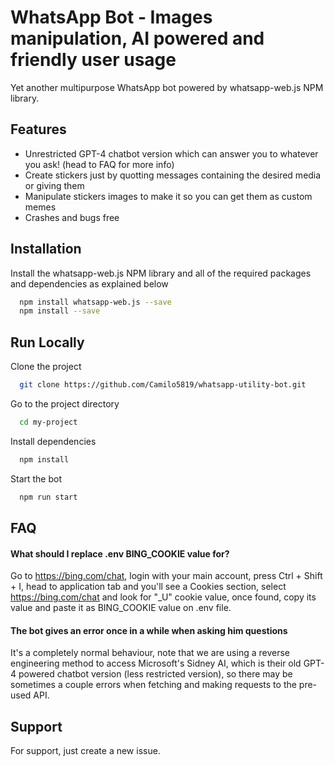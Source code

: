 
# WhatsApp Bot - Images manipulation, AI powered and friendly user usage

Yet another multipurpose WhatsApp bot powered by whatsapp-web.js NPM library.
## Features

- Unrestricted GPT-4 chatbot version which can answer you to whatever you ask! (head to FAQ for more info)
- Create stickers just by quotting messages containing the desired media or giving them
- Manipulate stickers images to make it so you can get them as custom memes
- Crashes and bugs free

## Installation

Install the whatsapp-web.js NPM library and all of the required packages and dependencies as explained below

```bash
  npm install whatsapp-web.js --save
  npm install --save
```

## Run Locally

Clone the project

```bash
  git clone https://github.com/Camilo5819/whatsapp-utility-bot.git
```

Go to the project directory

```bash
  cd my-project
```

Install dependencies

```bash
  npm install
```

Start the bot

```bash
  npm run start
```

## FAQ

#### What should I replace .env BING_COOKIE value for?

Go to https://bing.com/chat, login with your main account, press Ctrl + Shift + I, head to application tab and you'll see a Cookies section, select https://bing.com/chat and look for "_U" cookie value, once found, copy its value and paste it as BING_COOKIE value on .env file.

#### The bot gives an error once in a while when asking him questions

It's a completely normal behaviour, note that we are using a reverse engineering method to access Microsoft's Sidney AI, which is their old GPT-4 powered chatbot version (less restricted version), so there may be sometimes a couple errors when fetching and making requests to the pre-used API.

## Support

For support, just create a new issue.


